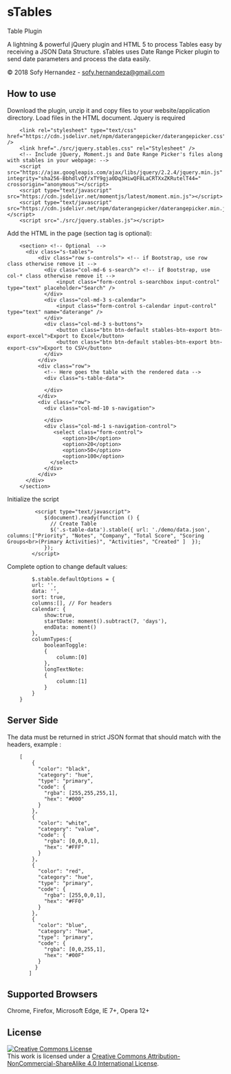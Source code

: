 # sTables
Table Plugin

A lightning & powerful jQuery plugin and HTML 5 to process Tables easy by receiving a JSON Data Structure.
sTables uses Date Range Picker plugin to send date parameters and process the data easily.

&copy; 2018 Sofy Hernandez - sofy.hernandeza@gmail.com

## How to use
Download the plugin, unzip it and copy files to your website/application directory. Load files in the HTML document. Jquery is required
```
    <link rel="stylesheet" type="text/css" href="https://cdn.jsdelivr.net/npm/daterangepicker/daterangepicker.css" /> 
    <link href="./src/jquery.stables.css" rel="Stylesheet" />
    <!-- Include jQuery, Moment.js and Date Range Picker's files along with stables in your webpage: -->    
    <script src="https://ajax.googleapis.com/ajax/libs/jquery/2.2.4/jquery.min.js" integrity="sha256-BbhdlvQf/xTY9gja0Dq3HiwQF8LaCRTXxZKRutelT44=" crossorigin="anonymous"></script>
    <script type="text/javascript" src="https://cdn.jsdelivr.net/momentjs/latest/moment.min.js"></script>
    <script type="text/javascript" src="https://cdn.jsdelivr.net/npm/daterangepicker/daterangepicker.min.js"></script>
    <script src="./src/jquery.stables.js"></script>   
 ```  
Add the HTML in the page (section tag is optional):
```
    <section> <!-- Optional  -->
      <div class="s-tables">
          <div class="row s-controls"> <!-- if Bootstrap, use row class otherwise remove it -->
            <div class="col-md-6 s-search"> <!-- if Bootstrap, use col-* class otherwise remove it -->
                <input class="form-control s-searchbox input-control"  type="text" placeholder="Search" />                
            </div> 
            <div class="col-md-3 s-calendar">
                <input class="form-control s-calendar input-control"  type="text" name="daterange" />                
            </div>
            <div class="col-md-3 s-buttons">
                <button class="btn btn-default stables-btn-export btn-export-excel">Export to Excel</button> 
                <button class="btn btn-default stables-btn-export btn-export-csv">Export to CSV</button>             
            </div>  
          </div>
          <div class="row">
            <!-- Here goes the table with the rendered data -->
            <div class="s-table-data">
              
            </div> 
          </div>  
          <div class="row">
            <div class="col-md-10 s-navigation">

            </div>
            <div class="col-md-1 s-navigation-control">
               <select class="form-control">
                  <option>10</option>
                  <option>20</option>
                  <option>50</option>
                  <option>100</option>
              </select>
            </div>
          </div>
      </div>
    </section>
```    
Initialize the script 
```
         <script type="text/javascript">
            $(document).ready(function () {
              // Create Table
              $('.s-table-data').stable({ url: './demo/data.json', columns:["Priority", "Notes", "Company", "Total Score", "Scoring Groups<br>(Primary Activities)", "Activities", "Created" ]  });         
            });    
        </script>
```        
Complete option to change default values:
```
        $.stable.defaultOptions = {
        url: '',
        data: '',
        sort: true,
        columns:[], // For headers
        calendar: {
        	show:true,
        	startDate: moment().subtract(7, 'days'),
        	endData: moment()
        },
        columnTypes:{
        	booleanToggle:
            {
                column:[0]
            },
        	longTextNote:
            {
                column:[1]
            }
        }       
    }   
```      
## Server Side
The data must be returned in strict JSON format that should match with the headers, example :
```        
    [
        {
          "color": "black",
          "category": "hue",
          "type": "primary",
          "code": {
            "rgba": [255,255,255,1],
            "hex": "#000"
          }
        },
        {
          "color": "white",
          "category": "value",
          "code": {
            "rgba": [0,0,0,1],
            "hex": "#FFF"
          }
        },
        {
          "color": "red",
          "category": "hue",
          "type": "primary",
          "code": {
            "rgba": [255,0,0,1],
            "hex": "#FF0"
          }
        },
        {
          "color": "blue",
          "category": "hue",
          "type": "primary",
          "code": {
            "rgba": [0,0,255,1],
            "hex": "#00F"
          }
         }
       ]
```  
## Supported Browsers

Chrome, Firefox, Microsoft Edge, IE 7+, Opera 12+

## License
[![Creative Commons License](https://i.creativecommons.org/l/by-nc-sa/4.0/80x15.png)](http://creativecommons.org/licenses/by-nc-sa/4.0/)  
This work is licensed under a [Creative Commons Attribution\-NonCommercial\-ShareAlike 4.0 International License](http://creativecommons.org/licenses/by-nc-sa/4.0/).
